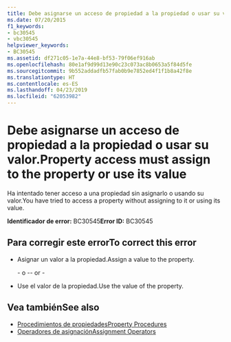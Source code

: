 ```yaml
---
title: Debe asignarse un acceso de propiedad a la propiedad o usar su valor.
ms.date: 07/20/2015
f1_keywords:
- bc30545
- vbc30545
helpviewer_keywords:
- BC30545
ms.assetid: df271c05-1e7a-44e8-bf53-79f06ef916ab
ms.openlocfilehash: 80e1af9d99d13e90c23c073ac8b0653a5f84d5fe
ms.sourcegitcommit: 9b552addadfb57fab0b9e7852ed4f1f1b8a42f8e
ms.translationtype: HT
ms.contentlocale: es-ES
ms.lasthandoff: 04/23/2019
ms.locfileid: "62053982"
---
```

# <a name="property-access-must-assign-to-the-property-or-use-its-value"></a><span data-ttu-id="b0007-102">Debe asignarse un acceso de propiedad a la propiedad o usar su valor.</span><span class="sxs-lookup"><span data-stu-id="b0007-102">Property access must assign to the property or use its value</span></span>
<span data-ttu-id="b0007-103">Ha intentado tener acceso a una propiedad sin asignarlo o usando su valor.</span><span class="sxs-lookup"><span data-stu-id="b0007-103">You have tried to access a property without assigning to it or using its value.</span></span>
  
 <span data-ttu-id="b0007-104">**Identificador de error:** BC30545</span><span class="sxs-lookup"><span data-stu-id="b0007-104">**Error ID:** BC30545</span></span>  
  
## <a name="to-correct-this-error"></a><span data-ttu-id="b0007-105">Para corregir este error</span><span class="sxs-lookup"><span data-stu-id="b0007-105">To correct this error</span></span>  
  
- <span data-ttu-id="b0007-106">Asignar un valor a la propiedad.</span><span class="sxs-lookup"><span data-stu-id="b0007-106">Assign a value to the property.</span></span>  
  
     <span data-ttu-id="b0007-107">\- o -</span><span class="sxs-lookup"><span data-stu-id="b0007-107">\- or -</span></span>  
  
- <span data-ttu-id="b0007-108">Use el valor de la propiedad.</span><span class="sxs-lookup"><span data-stu-id="b0007-108">Use the value of the property.</span></span>  
  
## <a name="see-also"></a><span data-ttu-id="b0007-109">Vea también</span><span class="sxs-lookup"><span data-stu-id="b0007-109">See also</span></span>

- [<span data-ttu-id="b0007-110">Procedimientos de propiedades</span><span class="sxs-lookup"><span data-stu-id="b0007-110">Property Procedures</span></span>](../../visual-basic/programming-guide/language-features/procedures/property-procedures.md)
- [<span data-ttu-id="b0007-111">Operadores de asignación</span><span class="sxs-lookup"><span data-stu-id="b0007-111">Assignment Operators</span></span>](../../visual-basic/language-reference/operators/assignment-operators.md)

